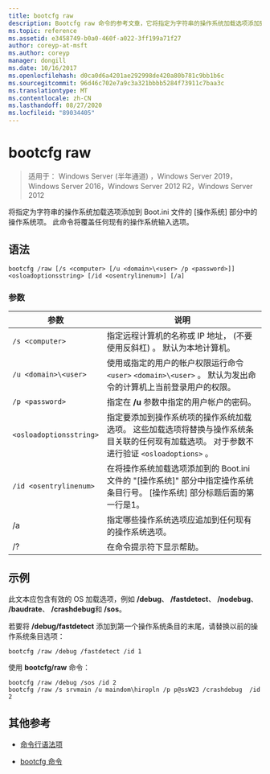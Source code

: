 ```yaml
---
title: bootcfg raw
description: Bootcfg raw 命令的参考文章，它将指定为字符串的操作系统加载选项添加到 Boot.ini 文件的操作系统部分中的操作系统项。
ms.topic: reference
ms.assetid: e3458749-b0a0-460f-a022-3ff199a71f27
author: coreyp-at-msft
ms.author: coreyp
manager: dongill
ms.date: 10/16/2017
ms.openlocfilehash: d0ca0d6a4201ae292998de420a80b781c9bb1b6c
ms.sourcegitcommit: 96d46c702e7a9c3a321bbbb5284f73911c7baa3c
ms.translationtype: MT
ms.contentlocale: zh-CN
ms.lasthandoff: 08/27/2020
ms.locfileid: "89034405"
---
```

# <a name="bootcfg-raw"></a>bootcfg raw

> 适用于： Windows Server (半年通道) ，Windows Server 2019，Windows Server 2016，Windows Server 2012 R2，Windows Server 2012

将指定为字符串的操作系统加载选项添加到 Boot.ini 文件的 [操作系统] 部分中的操作系统项。 此命令将覆盖任何现有的操作系统输入选项。

## <a name="syntax"></a>语法

```
bootcfg /raw [/s <computer> [/u <domain>\<user> /p <password>]] <osloadoptionsstring> [/id <osentrylinenum>] [/a]
```

### <a name="parameters"></a>参数

| 参数 | 说明 |
| --------- | ----------- |
| `/s <computer>` | 指定远程计算机的名称或 IP 地址， (不要使用反斜杠) 。 默认为本地计算机。 |
| `/u <domain>\<user>`  | 使用或指定的用户的帐户权限运行命令 `<user>` `<domain>\<user>` 。 默认为发出命令的计算机上当前登录用户的权限。 |
| `/p <password>` | 指定在 **/u** 参数中指定的用户帐户的密码。 |
| `<osloadoptionsstring>` | 指定要添加到操作系统项的操作系统加载选项。 这些加载选项将替换与操作系统条目关联的任何现有加载选项。 对于参数不进行验证 `<osloadoptions>` 。
| `/id <osentrylinenum>` | 在将操作系统加载选项添加到的 Boot.ini 文件的 "[操作系统]" 部分中指定操作系统条目行号。 [操作系统] 部分标题后面的第一行是1。 |
| /a | 指定哪些操作系统选项应追加到任何现有的操作系统选项。 |
| /? | 在命令提示符下显示帮助。 |

## <a name="examples"></a>示例

此文本应包含有效的 OS 加载选项，例如 **/debug**、 **/fastdetect**、 **/nodebug**、 **/baudrate**、 **/crashdebug**和 **/sos**。

若要将 **/debug/fastdetect** 添加到第一个操作系统条目的末尾，请替换以前的操作系统条目选项：

```
bootcfg /raw /debug /fastdetect /id 1
```

使用 **bootcfg/raw** 命令：

```
bootcfg /raw /debug /sos /id 2
bootcfg /raw /s srvmain /u maindom\hiropln /p p@ssW23 /crashdebug  /id 2
```

## <a name="additional-references"></a>其他参考

- [命令行语法项](command-line-syntax-key.md)

- [bootcfg 命令](bootcfg.md)
